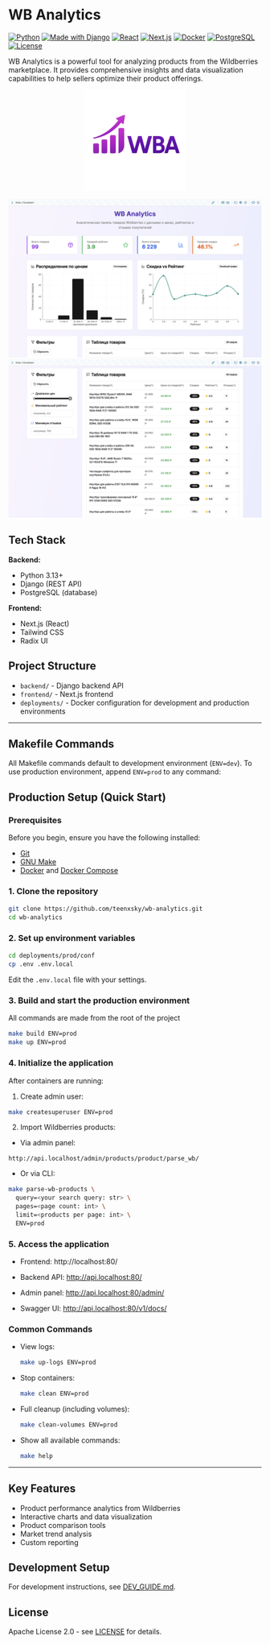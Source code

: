 # WB Analytics

[![Python](https://img.shields.io/badge/python-3.13%2B-blue?logo=python&logoColor=white)](https://www.python.org/)
[![Made with Django](https://img.shields.io/badge/Django-5.x-success?logo=django&logoColor=white)](https://www.djangoproject.com/)
[![React](https://img.shields.io/badge/React-19.x-%2361DAFB?logo=react&logoColor=white)](https://reactjs.org/)
[![Next.js](https://img.shields.io/badge/Next.js-15.x-black?logo=next.js&logoColor=white)](https://nextjs.org/)
[![Docker](https://img.shields.io/badge/docker-ready-blue?logo=docker&logoColor=white)](https://www.docker.com/)
[![PostgreSQL](https://img.shields.io/badge/PostgreSQL-17-blue?logo=postgresql&logoColor=white)](https://www.postgresql.org/)
[![License](https://img.shields.io/badge/license-Apache-green)](LICENSE)

WB Analytics is a powerful tool for analyzing products from the Wildberries marketplace. It provides comprehensive insights and data visualization capabilities to help sellers optimize their product offerings.

<div align="center">
  <img src="screenshots/logo.png" alt="WB Analytics Logo" width="200" style="max-width: 100%; height: auto;" />
</div>

![WB Analytics Dashboard Main](screenshots/dashboard1.png)
![WB Analytics Dashboard Table](screenshots/dashboard2.png)

## Tech Stack

**Backend:**

- Python 3.13+
- Django (REST API)
- PostgreSQL (database)

**Frontend:**

- Next.js (React)
- Tailwind CSS
- Radix UI

## Project Structure

- `backend/` - Django backend API
- `frontend/` - Next.js frontend
- `deployments/` - Docker configuration for development and production environments

---

## Makefile Commands

All Makefile commands default to development environment (`ENV=dev`). To use production environment, append `ENV=prod` to any command:

## Production Setup (Quick Start)

### Prerequisites

Before you begin, ensure you have the following installed:

- [Git](https://git-scm.com/downloads)
- [GNU Make](https://www.gnu.org/software/make/)
- [Docker](https://docs.docker.com/get-docker/) and [Docker Compose](https://docs.docker.com/compose/install/)

### 1. Clone the repository

```bash
git clone https://github.com/teenxsky/wb-analytics.git
cd wb-analytics
```

### 2. Set up environment variables

```bash
cd deployments/prod/conf
cp .env .env.local
```

Edit the `.env.local` file with your settings.

### 3. Build and start the production environment

All commands are made from the root of the project

```bash
make build ENV=prod
make up ENV=prod
```

### 4. Initialize the application

After containers are running:

1. Create admin user:

```bash
make createsuperuser ENV=prod
```

2. Import Wildberries products:
- Via admin panel:

```
http://api.localhost/admin/products/product/parse_wb/
```

- Or via CLI:

```bash
make parse-wb-products \
  query=<your search query: str> \
  pages=<page count: int> \
  limit=<products per page: int> \
  ENV=prod
```

### 5. Access the application

- Frontend: http://localhost:80/

- Backend API: http://api.localhost:80/
- Admin panel: http://api.localhost:80/admin/
- Swagger UI: http://api.localhost:80/v1/docs/

### Common Commands

- View logs:

  ```bash
  make up-logs ENV=prod
  ```

- Stop containers:

  ```bash
  make clean ENV=prod
  ```

- Full cleanup (including volumes):

  ```bash
  make clean-volumes ENV=prod
  ```

- Show all available commands:
  ```bash
  make help
  ```

---

## Key Features

- Product performance analytics from Wildberries
- Interactive charts and data visualization
- Product comparison tools
- Market trend analysis
- Custom reporting

## Development Setup

For development instructions, see [DEV_GUIDE.md](DEV_GUIDE.md).

## License

Apache License 2.0 - see [LICENSE](LICENSE) for details.
